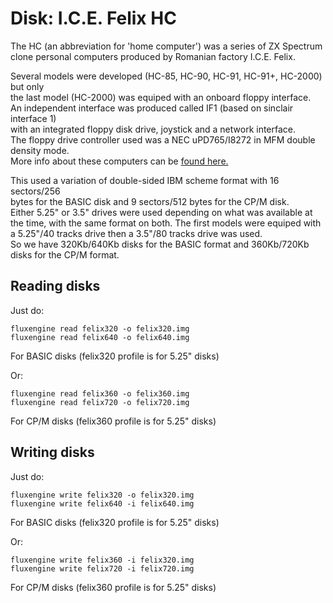 Disk: I.C.E. Felix HC
====================

The HC (an abbreviation for 'home computer') was a series of ZX Spectrum   
clone personal computers produced by Romanian factory I.C.E. Felix.   

Several models were developed (HC-85, HC-90, HC-91, HC-91+, HC-2000) but only   
the last model (HC-2000) was equiped with an onboard floppy interface.    
An independent interface was produced called IF1 (based on sinclair   interface 1)   
with an integrated floppy disk drive, joystick and a network interface.   
The floppy drive controller used was a NEC uPD765/I8272 in MFM double density mode.   
More info about these computers can be [found here.](https://sites.google.com/site/georgechirtoaca/pictures?authuser=0)    


This used a variation of double-sided IBM scheme format with 16 sectors/256    
bytes for the BASIC disk and 9 sectors/512 bytes for the CP/M disk.   
Either 5.25" or 3.5" drives were used depending on what was available at the time,
with the same format on both. The first models were equiped with a 5.25"/40 tracks
drive then a 3.5"/80 tracks drive was used.    
So we have 320Kb/640Kb disks for the BASIC format and 360Kb/720Kb disks for the CP/M format.   

Reading disks
-------------

Just do:

```
fluxengine read felix320 -o felix320.img
fluxengine read felix640 -o felix640.img
```
For BASIC disks (felix320 profile is for 5.25" disks)   

Or:   
```
fluxengine read felix360 -o felix360.img
fluxengine read felix720 -o felix720.img
```
For CP/M disks  (felix360 profile is for 5.25" disks)


Writing disks
-------------

Just do:

```
fluxengine write felix320 -o felix320.img
fluxengine write felix640 -i felix640.img
```
For BASIC disks (felix320 profile is for 5.25" disks)   

Or:   
```
fluxengine write felix360 -i felix320.img
fluxengine write felix720 -i felix720.img
```
For CP/M disks  (felix360 profile is for 5.25" disks)   

